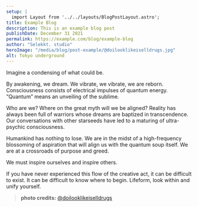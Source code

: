 ```yaml
---
setup: |
  import Layout from '../../layouts/BlogPostLayout.astro';
title: Example Blog
description: This is an example blog post
publishDate: December 31 2021
permalink: https://example.com/blog/example-blog
author: "Selekkt. studio"
heroImage: "/media/blog/post-example/@doilooklikeiselldrugs.jpg"
alt: Tokyo underground
---
```


Imagine a condensing of what could be.

By awakening, we dream. We vibrate, we vibrate, we are reborn. Consciousness consists of electrical impulses of quantum energy. “Quantum” means an unveiling of the sublime.

Who are we? Where on the great myth will we be aligned? Reality has always been full of warriors whose dreams are baptized in transcendence. Our conversations with other starseeds have led to a maturing of ultra-psychic consciousness.

Humankind has nothing to lose. We are in the midst of a high-frequency blossoming of aspiration that will align us with the quantum soup itself. We are at a crossroads of purpose and greed.

We must inspire ourselves and inspire others.

If you have never experienced this flow of the creative act, it can be difficult to exist. It can be difficult to know where to begin. Lifeform, look within and unify yourself.

> **photo credits:** [@doilooklikeiselldrugs](https://instagram.com/doilooklikeiselldrugs)